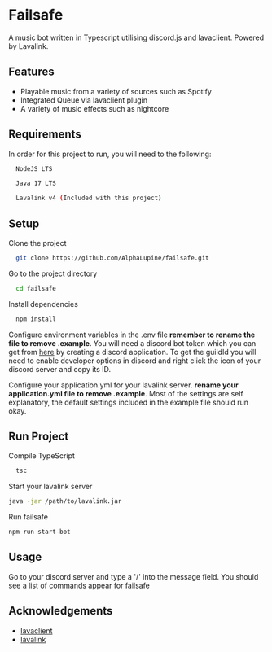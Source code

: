 
# Failsafe

A music bot written in Typescript utilising discord.js and lavaclient. Powered by Lavalink.


## Features

- Playable music from a variety of sources such as Spotify
- Integrated Queue via lavaclient plugin
- A variety of music effects such as nightcore



## Requirements

In order for this project to run, you will need to the following:

```bash
  NodeJS LTS
```
```bash
  Java 17 LTS
```
```bash
  Lavalink v4 (Included with this project)
```


## Setup

Clone the project

```bash
  git clone https://github.com/AlphaLupine/failsafe.git
```

Go to the project directory

```bash
  cd failsafe
```

Install dependencies

```bash
  npm install
```

Configure environment variables in the .env file **remember to rename the file to remove .example**. You will need a discord bot token which you can get from [here](https://discord.com/developers/applications) by creating a discord application. To get the guildId you will need to enable developer options in discord and right click the icon of your discord server and copy its ID.

Configure your application.yml for your lavalink server. **rename your application.yml file to remove .example**. Most of the settings are self explanatory, the default settings included in the example file should run okay.




## Run Project

Compile TypeScript

```bash
  tsc
```

Start your lavalink server

```bash
java -jar /path/to/lavalink.jar
```

Run failsafe

```bash
npm run start-bot
```

## Usage

Go to your discord server and type a '/' into the message field. You should see a list of commands appear for failsafe


## Acknowledgements

- [lavaclient](https://github.com/lavaclient/lavaclient)
- [lavalink](https://github.com/lavalink-devs/Lavalink)


